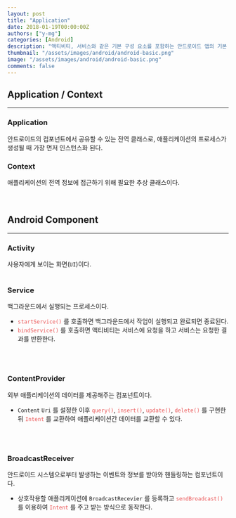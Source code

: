 ```yaml
---
layout: post
title: "Application"
date: 2018-01-19T00:00:00Z
authors: ["y-mg"]
categories: [Android]
description: "액티비티, 서비스와 같은 기본 구성 요소를 포함하는 안드로이드 앱의 기본 클래스"
thumbnail: "/assets/images/android/android-basic.png"
image: "/assets/images/android/android-basic.png"
comments: false
---
```


## Application / Context
***
### Application
안드로이드의 컴포넌트에서 공유할 수 있는 전역 클래스로, 애플리케이션의 프로세스가 생성될 때 가장 먼저 인스턴스화 된다.

### Context
애플리케이션의 전역 정보에 접근하기 위해 필요한 추상 클래스이다.
<br/>
<br/>
<br/>



## Android Component
***
### Activity
사용자에게 보이는 화면(`UI`)이다.
<br/>
<br/>

### Service
백그라운드에서 실행되는 프로세스이다.
- <code style="color: #eb5657;">startService()</code> 를 호출하면 백그라운드에서 작업이 실행되고 완료되면 종료된다. 
- <code style="color: #eb5657;">bindService()</code> 를 호출하면 액티비티는 서비스에 요청을 하고 서비스는 요청한 결과를 반환한다.
<br/>
<br/>

### ContentProvider
외부 애플리케이션의 데이터를 제공해주는 컴포넌트이다.
- `Content` `Uri` 를 설정한 이후 <code style="color: #eb5657;">query()</code>, <code style="color: #eb5657;">insert()</code>, <code style="color: #eb5657;">update()</code>, <code style="color: #eb5657;">delete()</code> 를 구현한 뒤 <code style="color: #eb5657;">Intent</code> 를 교환하여 애플리케이션간 데이터를 교환할 수 있다.
<br/>
<br/>

### BroadcastReceiver
안드로이드 시스템으로부터 발생하는 이벤트와 정보를 받아와 핸들링하는 컴포넌트이다.
- 상호작용할 애플리케이션에 `BroadcastRecevier` 를 등록하고 <code style="color: #eb5657;">sendBroadcast()</code> 를 이용하여 <code style="color: #eb5657;">Intent</code> 를 주고 받는 방식으로 동작한다.